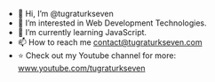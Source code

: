 - 👋 Hi, I’m @tugraturkseven
- 👀 I’m interested in Web Development Technologies.
- 🌱 I’m currently learning JavaScript.
- 📫 How to reach me contact@tugraturkseven.com
- ⭐ Check out my Youtube channel for more: www.youtube.com/tugraturkseven

<!---
tugraturkseven/tugraturkseven is a ✨ special ✨ repository because its `README.md` (this file) appears on your GitHub profile.
You can click the Preview link to take a look at your changes.
--->
